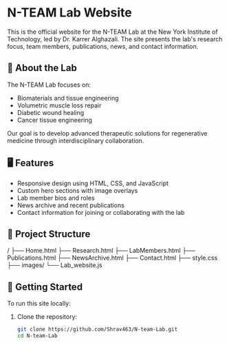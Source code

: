 # N-TEAM Lab Website

This is the official website for the N-TEAM Lab at the New York Institute of Technology, led by Dr. Karrer Alghazali. The site presents the lab's research focus, team members, publications, news, and contact information.

## 🔬 About the Lab

The N-TEAM Lab focuses on:
- Biomaterials and tissue engineering
- Volumetric muscle loss repair
- Diabetic wound healing
- Cancer tissue engineering

Our goal is to develop advanced therapeutic solutions for regenerative medicine through interdisciplinary collaboration.

## 🖥️ Features

- Responsive design using HTML, CSS, and JavaScript
- Custom hero sections with image overlays
- Lab member bios and roles
- News archive and recent publications
- Contact information for joining or collaborating with the lab

## 📁 Project Structure
/
├── Home.html
├── Research.html
├── LabMembers.html
├── Publications.html
├── NewsArchive.html
├── Contact.html
├── style.css
├── images/
└── Lab_website.js
## 🚀 Getting Started

To run this site locally:

1. Clone the repository:
   ```bash
   git clone https://github.com/Shrav463/N-team-Lab.git
   cd N-team-Lab
